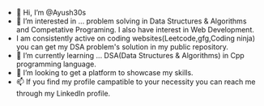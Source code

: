 - 👋 Hi, I’m @Ayush30s
- 👀 I’m interested in ... problem solving in Data Structures & Algorithms and Competative Programing. I also have interest in Web Development.
-  I am consistently active on coding websites(Leetcode,gfg,Coding ninja) you can get my DSA problem's solution in my public repository.
- 🌱 I’m currently learning ... DSA(Data Structures & Algorithms) in Cpp programming language.
- 💞️ I’m looking to get a platform to showcase my skills.
- 📫 If you find my profile campatible to your necessity you can reach me through my LinkedIn profile.

<!---
Ayush30s/Ayush30s is a ✨ special ✨ repository because its `README.md` (this file) appears on your GitHub profile.
You can click the Preview link to take a look at your changes.
--->
